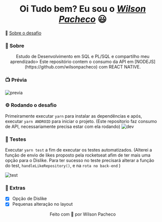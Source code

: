 <br/>
<p align="center">
  <h1 align="center">Oi Tudo bem? Eu sou o <a href="https://github.com/wilsonpacheco"><i>Wilson Pacheco</i></a> 😃️</h1>
</p>

🚀 [Sobre o desafio](https://github.com/brunodesde1987/desafio-conceitos-react-native)

### 📃 Sobre

<p align="center">Estudo de Desenvolvimento em SQL e PL/SQL e compartilho meu aprendizado>
Este repositório contem o consumo da API em [NODEJS](https://github.com/wilsonpacheco) com REACT NATIVE.

### 📺 Prévia
![previa](https://github.com/wilsonpacheco/Projeto-Ferias)

### ⚙️ Rodando o desafio
Primeiramente executar `yarn` para instalar as dependências e após, executar `yarn ANDROID` para iniciar o projeto. (Este repositorio faz consumo de API, necessariamente precisa estar com ela rodando)
![dev](https://i.ibb.co/rmL57LJ/run.jpg)

### 🧪 Testes
Executar `yarn test` a fim de executar os testes automatizados.
(Alterei a função de envio de likes proposto pela rocketseat afim de ter mais uma opção para o Dislike. Para ter sucesso no teste precisará alterar a função do test, `handleLikeRepository()`, e na `rota no back-end` )

![test](https://i.ibb.co/brgdcYG/teste.jpg)

### 🍆 Extras

- [x] Opção de Dislike
- [x] Pequenas alteração no layout

<p align="center">
Feito com 💛 por Wilson Pacheco
</p>
